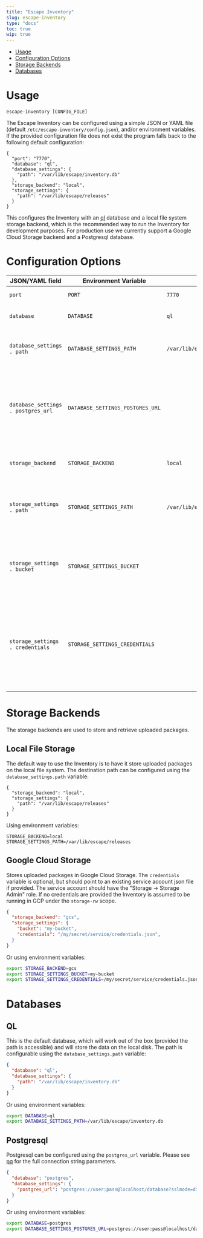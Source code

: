 ```yaml
---
title: "Escape Inventory"
slug: escape-inventory 
type: "docs"
toc: true
wip: true
---
```


* [Usage](#usage)
* [Configuration Options](#configuration-options)
* [Storage Backends](#storage-backends)
* [Databases](#databases)

# Usage

```
escape-inventory [CONFIG_FILE]
```

The Escape Inventory can be configured using a simple JSON or YAML file (default
`/etc/escape-inventory/config.json`), and/or environment variables. If the
provided configuration file does not exist the program falls back to the
following default configuration: 

```
{
  "port": "7770",
  "database": "ql",
  "database_settings": {
    "path": "/var/lib/escape/inventory.db"
  },
  "storage_backend": "local",
  "storage_settings": {
    "path": "/var/lib/escape/releases"
  }
}
```

This configures the Inventory with an <a href='https://github.com/cznic/ql' target='_blank'>ql</a>
database and a local file system storage backend, which is the recommended way
to run the Inventory for development purposes. For production use we currently
support a Google Cloud Storage backend and a Postgresql database.


# Configuration Options

JSON/YAML field | Environment Variable | Default |Description
----------------|----------------------|---------|-----------
|`port`|`PORT`|`7770`|The port to listen on. 
|`database`|`DATABASE`|`ql`|The database to use (one of: `ql`, `postgres`).
|`database_settings . path`|`DATABASE_SETTINGS_PATH`|`/var/lib/escape/inventory.db`|The path to the database. Only relevant for the `ql` backend.
|`database_settings . postgres_url`|`DATABASE_SETTINGS_POSTGRES_URL`||The URL to a postgres database. For more information see the documentation for the postgres backend.
|`storage_backend`|`STORAGE_BACKEND`|`local`|The storage backend to use (one of: `local`, `gcs`).
|`storage_settings . path`|`STORAGE_SETTINGS_PATH`|`/var/lib/escape/releases/`|Where packages will be stored. Only relevant for the the `local` storage backend.
|`storage_settings . bucket`|`STORAGE_SETTINGS_BUCKET`||The bucket where packages will be stored. Only relevant for the `gcs` storage backend. 
|`storage_settings . credentials`|`STORAGE_SETTINGS_CREDENTIALS`||This path points to the credentials for the GCS bucket. For more information see the documentation for the GCS storage backend. 


# Storage Backends

The storage backends are used to store and retrieve uploaded packages.

## Local File Storage

The default way to use the Inventory is to have it store uploaded packages on
the local file system.  The destination path can be configured using the
`database_settings.path` variable:

```
{
  "storage_backend": "local",
  "storage_settings": {
    "path": "/var/lib/escape/releases"
  }
}
```

Using environment variables:

```
STORAGE_BACKEND=local
STORAGE_SETTINGS_PATH=/var/lib/escape/releases
```


## Google Cloud Storage

Stores uploaded packages in Google Cloud Storage.  The `credentials` variable
is optional, but should point to an existing service account json file if
provided. The service account should have the "Storage -> Storage Admin" role.
If no credentials are provided the Inventory is assumed to be running in GCP 
under the `storage-rw` scope.

```json
{
  "storage_backend": "gcs",
  "storage_settings": {
    "bucket": "my-bucket",
    "credentials": "/my/secret/service/credentials.json",
  }
}
```

Or using environment variables:

```bash
export STORAGE_BACKEND=gcs
export STORAGE_SETTINGS_BUCKET=my-bucket
export STORAGE_SETTINGS_CREDENTIALS=/my/secret/service/credentials.json
```

# Databases

## QL

This is the default database, which will work out of the box (provided the path
is accessible) and will store the data on the local disk. The path is
configurable using the `database_settings.path` variable:

```json
{
  "database": "ql",
  "database_settings": {
    "path": "/var/lib/escape/inventory.db"
  }
}
```

Or using environment variables:

```bash
export DATABASE=ql
export DATABASE_SETTINGS_PATH=/var/lib/escape/inventory.db
```


## Postgresql

Postgresql can be configured using the `postgres_url` variable. Please see 
<a href='https://godoc.org/github.com/lib/pq' target='_blank'>pq</a> for the full connection string parameters.

```json
{
  "database": "postgres",
  "database_settings": {
    "postgres_url": "postgres://user:pass@localhost/database?sslmode=disable"
  }
}
```

Or using environment variables:

```bash
export DATABASE=postgres
export DATABASE_SETTINGS_POSTGRES_URL=postgres://user:pass@localhost/database?sslmode=disable
```
